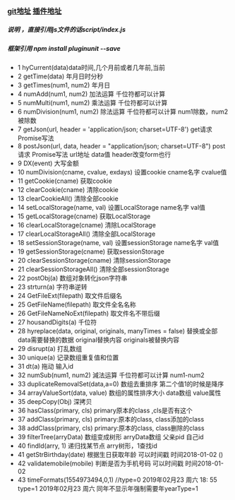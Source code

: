### [git地址](https://github.com/443484208/pluginunit) [插件地址](https://www.npmjs.com/package/pluginunit)  
##### 说明 ，直接引用js文件的话script/index.js     
##### 框架引用 npm install pluginunit --save    
* 1  hyCurrent(data)data时间,几个月前或者几年前,当前  
* 2  getTime(data) 年月日时分秒  
* 3   getTimes(num1, num2) 年月日  
* 4   numAdd(num1, num2) 加法运算 千位符都可以计算  
* 5   numMulti(num1, num2) 乘法运算 千位符都可以计算  
* 6   numDivision(num1, num2) 除法运算 千位符都可以计算  num1除数，num2被除数  
* 7   getJson(url, header = 'application/json; charset=UTF-8') get请求 Promise写法     
* 8   postJson(url, data, header = "application/json; charset=UTF-8")  post请求 Promise写法  url地址 data值 header改变form也行   
* 9   DX(event) 大写金额   
* 10  numDivision(cname, cvalue, exdays) 设置cookie cname名字 cvalue值  
* 11  getCookie(cname) 获取cookie   
* 12  clearCookie(cname) 清除cookie   
* 13  clearCookieAll() 清除全部cookie   
* 14  setLocalStorage(name, val) 设置LocalStorage   name名字 val值   
* 15  getLocalStorage(cname) 获取LocalStorage   
* 16  clearLocalStorage(cname) 清除LocalStorage   
* 17  clearLocalStorageAll() 清除全部LocalStorage   
* 18  setSessionStorage(name, val) 设置sessionStorage  name名字 val值  
* 19  getSessionStorage(cname) 获取sessionStorage   
* 20  clearSessionStorage(cname) 清除sessionStorage   
* 21  clearSessionStorageAll() 清除全部sessionStorage   
* 22  postObj(a) 数组对象转化json字符串   
* 23  strturn(a) 字符串逆转   
* 24  GetFileExt(filepath) 取文件后缀名   
* 25  GetFileName(filepath) 取文件全名名称    
* 26  GetFileNameNoExt(filepath) 取文件名不带后缀    
* 27  housandDigits(a) 千位符   
* 28  hyreplace(data, original, originals, manyTimes = false) 替换或全部   data需要替换的数据 original替换内容 originals被替换内容   
* 29  disrupt(a) 打乱数组    
* 30  unique(a) 记录数组重复值和位置    
* 31  dt(a) 拖动 输入id   
* 32  numSub(num1, num2) 減法运算 千位符都可以计算  num1-num2   
* 33  duplicateRemovalSet(data,a=0) 数组去重排序 第二个值1的时候是降序   
* 34  arrayValueSort(data, value) 数组的属性排序大小  data数组 value属性  
* 35  deepCopy(Obj) 深拷贝   
* 36  hasClass(primary, cls)  primary原本的class ,cls是否有这个   
* 37  addClass(primary, cls)  primary:原本的class, class添加的class   
* 38  addClass(primary, cls)  primary:原本的class, class删除的class   
* 39  filterTree(arryData)  数组变成树形  arryData数组 父亲pid 自己id  
* 40   findId(arry, 1)  递归找某节点  arry树形，1查找id  
* 41  getStrBirthday(date) 根据生日获取年龄 可以时间戳 时间2018-01-02 ()  
* 42 validatemobile(mobile)  判断是否为手机号码 可以时间戳 时间2018-01-02   
* 43 timeFormats(1554973494,0,1) 	//type=0 2019年02月23 周六 18: 55 type=1  2019年02月23 周六 同年不显示年强制需要年yearType=1  
		
	
